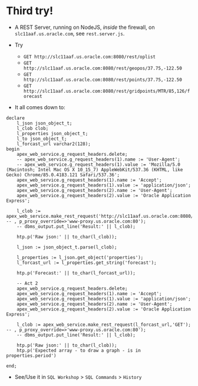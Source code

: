 # Third try!

- A REST Server, running on NodeJS, _inside_ the firewall, on `slc11aaf.us.oracle.com`, see `rest.server.js`.
- Try 
    - `GET http://slc11aaf.us.oracle.com:8080/rest/oplist`
    - `GET http://slc11aaf.us.oracle.com:8080/rest/geopos/37.75,-122.50`
    - `GET http://slc11aaf.us.oracle.com:8080/rest/points/37.75,-122.50`
    - `GET http://slc11aaf.us.oracle.com:8080/rest/gridpoints/MTR/85,126/forecast`
    
- It all comes down to:
```
declare
    l_json json_object_t;
    l_clob clob;
    l_properties json_object_t;
    l_to json_object_t;
    l_forcast_url varchar2(128);
begin
    apex_web_service.g_request_headers.delete;
    -- apex_web_service.g_request_headers(1).name := 'User-Agent';
    -- apex_web_service.g_request_headers(1).value := 'Mozilla/5.0 (Macintosh; Intel Mac OS X 10_15_7) AppleWebKit/537.36 (KHTML, like Gecko) Chrome/85.0.4183.121 Safari/537.36';
    apex_web_service.g_request_headers(1).name := 'Accept';
    apex_web_service.g_request_headers(1).value := 'application/json';
    apex_web_service.g_request_headers(2).name := 'User-Agent';
    apex_web_service.g_request_headers(2).value := 'Oracle Application Express';
    
    l_clob := apex_web_service.make_rest_request('http://slc11aaf.us.oracle.com:8080/rest/points/37.75,-122.50','GET'); -- , p_proxy_override=>'www-proxy.us.oracle.com:80');
    -- dbms_output.put_line('Result:' || l_clob);
    
    htp.p('Raw json:' || to_char(l_clob));

    l_json := json_object_t.parse(l_clob);

    l_properties := l_json.get_object('properties');
    l_forcast_url := l_properties.get_string('forecast');
    
    htp.p('Forecast:' || to_char(l_forcast_url));

    -- Act 2
    apex_web_service.g_request_headers.delete;
    apex_web_service.g_request_headers(1).name := 'Accept';
    apex_web_service.g_request_headers(1).value := 'application/json';
    apex_web_service.g_request_headers(2).name := 'User-Agent';
    apex_web_service.g_request_headers(2).value := 'Oracle Application Express';
    
    l_clob := apex_web_service.make_rest_request(l_forcast_url,'GET'); -- , p_proxy_override=>'www-proxy.us.oracle.com:80');
    -- dbms_output.put_line('Result:' || l_clob);
    
    htp.p('Raw json:' || to_char(l_clob));
    htp.p('Expected array - to draw a graph - is in properties.period')
    
end;
```
- See/Use it in `SQL Workshop` > `SQL Commands` > `History`
    